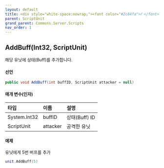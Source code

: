 ```yaml
---
layout: default
title: <div style="white-space:nowrap;"><font color="#2c84fa">𝑓 </font>AddBuff</div>
parent: ScriptUnit
grand_parent: Commons.Server.Scripts
nav_order: 1
---
```


<!-- 아래로 편집 -->

## AddBuff(Int32, ScriptUnit)
해당 유닛에 상태(Buff)를 추가합니다.

#### 선언
```cs
public void AddBuff(int buffID, ScriptUnit attacker = null)
```
#### 매개 변수(인자)

|타입|이름|설명|
|:-|:-|:-|
|System.Int32|buffID|상태(Buff) ID|
|ScriptUnit|attacker|공격한 유닛|

#### 예제
유닛에게 5번 버프를 추가
```lua
unit.AddBuff(5)
```
